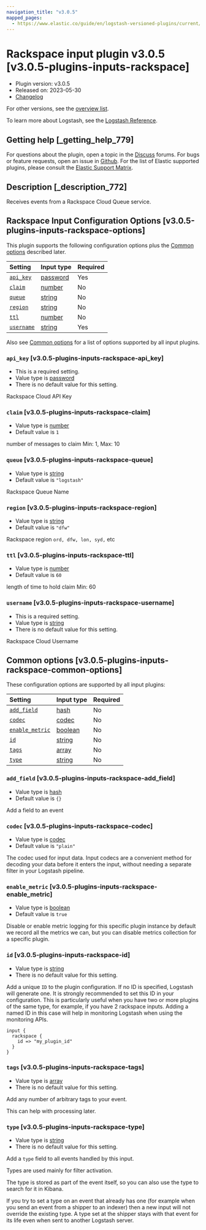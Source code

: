 ```yaml
---
navigation_title: "v3.0.5"
mapped_pages:
  - https://www.elastic.co/guide/en/logstash-versioned-plugins/current/v3.0.5-plugins-inputs-rackspace.html
---
```


# Rackspace input plugin v3.0.5 [v3.0.5-plugins-inputs-rackspace]

* Plugin version: v3.0.5
* Released on: 2023-05-30
* [Changelog](https://github.com/logstash-plugins/logstash-input-rackspace/blob/v3.0.5/CHANGELOG.md)

For other versions, see the [overview list](input-rackspace-index.md).

To learn more about Logstash, see the [Logstash Reference](https://www.elastic.co/guide/en/logstash/current/index.html).

## Getting help [_getting_help_779]

For questions about the plugin, open a topic in the [Discuss](http://discuss.elastic.co) forums. For bugs or feature requests, open an issue in [Github](https://github.com/logstash-plugins/logstash-input-rackspace). For the list of Elastic supported plugins, please consult the [Elastic Support Matrix](https://www.elastic.co/support/matrix#matrix_logstash_plugins).

## Description [_description_772]

Receives events from a Rackspace Cloud Queue service.

## Rackspace Input Configuration Options [v3.0.5-plugins-inputs-rackspace-options]

This plugin supports the following configuration options plus the [Common options](v3-0-5-plugins-inputs-rackspace.md#v3.0.5-plugins-inputs-rackspace-common-options) described later.

| Setting | Input type | Required |
| :- | :- | :- |
| [`api_key`](v3-0-5-plugins-inputs-rackspace.md#v3.0.5-plugins-inputs-rackspace-api_key) | [password](/lsr/value-types.md#password) | Yes |
| [`claim`](v3-0-5-plugins-inputs-rackspace.md#v3.0.5-plugins-inputs-rackspace-claim) | [number](/lsr/value-types.md#number) | No |
| [`queue`](v3-0-5-plugins-inputs-rackspace.md#v3.0.5-plugins-inputs-rackspace-queue) | [string](/lsr/value-types.md#string) | No |
| [`region`](v3-0-5-plugins-inputs-rackspace.md#v3.0.5-plugins-inputs-rackspace-region) | [string](/lsr/value-types.md#string) | No |
| [`ttl`](v3-0-5-plugins-inputs-rackspace.md#v3.0.5-plugins-inputs-rackspace-ttl) | [number](/lsr/value-types.md#number) | No |
| [`username`](v3-0-5-plugins-inputs-rackspace.md#v3.0.5-plugins-inputs-rackspace-username) | [string](/lsr/value-types.md#string) | Yes |

Also see [Common options](v3-0-5-plugins-inputs-rackspace.md#v3.0.5-plugins-inputs-rackspace-common-options) for a list of options supported by all input plugins.

### `api_key` [v3.0.5-plugins-inputs-rackspace-api_key]

* This is a required setting.
* Value type is [password](/lsr/value-types.md#password)
* There is no default value for this setting.

Rackspace Cloud API Key

### `claim` [v3.0.5-plugins-inputs-rackspace-claim]

* Value type is [number](/lsr/value-types.md#number)
* Default value is `1`

number of messages to claim Min: 1, Max: 10

### `queue` [v3.0.5-plugins-inputs-rackspace-queue]

* Value type is [string](/lsr/value-types.md#string)
* Default value is `"logstash"`

Rackspace Queue Name

### `region` [v3.0.5-plugins-inputs-rackspace-region]

* Value type is [string](/lsr/value-types.md#string)
* Default value is `"dfw"`

Rackspace region `ord, dfw, lon, syd,` etc

### `ttl` [v3.0.5-plugins-inputs-rackspace-ttl]

* Value type is [number](/lsr/value-types.md#number)
* Default value is `60`

length of time to hold claim Min: 60

### `username` [v3.0.5-plugins-inputs-rackspace-username]

* This is a required setting.
* Value type is [string](/lsr/value-types.md#string)
* There is no default value for this setting.

Rackspace Cloud Username

## Common options [v3.0.5-plugins-inputs-rackspace-common-options]

These configuration options are supported by all input plugins:

| Setting | Input type | Required |
| :- | :- | :- |
| [`add_field`](v3-0-5-plugins-inputs-rackspace.md#v3.0.5-plugins-inputs-rackspace-add_field) | [hash](/lsr/value-types.md#hash) | No |
| [`codec`](v3-0-5-plugins-inputs-rackspace.md#v3.0.5-plugins-inputs-rackspace-codec) | [codec](/lsr/value-types.md#codec) | No |
| [`enable_metric`](v3-0-5-plugins-inputs-rackspace.md#v3.0.5-plugins-inputs-rackspace-enable_metric) | [boolean](/lsr/value-types.md#boolean) | No |
| [`id`](v3-0-5-plugins-inputs-rackspace.md#v3.0.5-plugins-inputs-rackspace-id) | [string](/lsr/value-types.md#string) | No |
| [`tags`](v3-0-5-plugins-inputs-rackspace.md#v3.0.5-plugins-inputs-rackspace-tags) | [array](/lsr/value-types.md#array) | No |
| [`type`](v3-0-5-plugins-inputs-rackspace.md#v3.0.5-plugins-inputs-rackspace-type) | [string](/lsr/value-types.md#string) | No |

### `add_field` [v3.0.5-plugins-inputs-rackspace-add_field]

* Value type is [hash](/lsr/value-types.md#hash)
* Default value is `{}`

Add a field to an event

### `codec` [v3.0.5-plugins-inputs-rackspace-codec]

* Value type is [codec](/lsr/value-types.md#codec)
* Default value is `"plain"`

The codec used for input data. Input codecs are a convenient method for decoding your data before it enters the input, without needing a separate filter in your Logstash pipeline.

### `enable_metric` [v3.0.5-plugins-inputs-rackspace-enable_metric]

* Value type is [boolean](/lsr/value-types.md#boolean)
* Default value is `true`

Disable or enable metric logging for this specific plugin instance by default we record all the metrics we can, but you can disable metrics collection for a specific plugin.

### `id` [v3.0.5-plugins-inputs-rackspace-id]

* Value type is [string](/lsr/value-types.md#string)
* There is no default value for this setting.

Add a unique `ID` to the plugin configuration. If no ID is specified, Logstash will generate one. It is strongly recommended to set this ID in your configuration. This is particularly useful when you have two or more plugins of the same type, for example, if you have 2 rackspace inputs. Adding a named ID in this case will help in monitoring Logstash when using the monitoring APIs.

```
input {
  rackspace {
    id => "my_plugin_id"
  }
}
```

### `tags` [v3.0.5-plugins-inputs-rackspace-tags]

* Value type is [array](/lsr/value-types.md#array)
* There is no default value for this setting.

Add any number of arbitrary tags to your event.

This can help with processing later.

### `type` [v3.0.5-plugins-inputs-rackspace-type]

* Value type is [string](/lsr/value-types.md#string)
* There is no default value for this setting.

Add a `type` field to all events handled by this input.

Types are used mainly for filter activation.

The type is stored as part of the event itself, so you can also use the type to search for it in Kibana.

If you try to set a type on an event that already has one (for example when you send an event from a shipper to an indexer) then a new input will not override the existing type. A type set at the shipper stays with that event for its life even when sent to another Logstash server.
